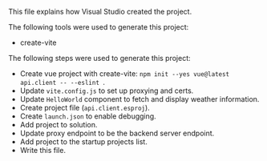 This file explains how Visual Studio created the project.

The following tools were used to generate this project:
- create-vite

The following steps were used to generate this project:
- Create vue project with create-vite: `npm init --yes vue@latest api.client -- --eslint `.
- Update `vite.config.js` to set up proxying and certs.
- Update `HelloWorld` component to fetch and display weather information.
- Create project file (`api.client.esproj`).
- Create `launch.json` to enable debugging.
- Add project to solution.
- Update proxy endpoint to be the backend server endpoint.
- Add project to the startup projects list.
- Write this file.
